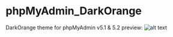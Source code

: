# phpMyAdmin_DarkOrange
DarkOrange theme for phpMyAdmin v5.1 & 5.2
preview:
![alt text](https://raw.githubusercontent.com/abolfazlrvn/phpMyAdmin_DarkOrange/main/screen.png)

